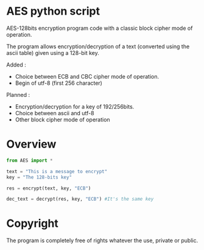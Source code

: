# AES python script
AES-128bits encryption program code with a classic block cipher mode of operation. 


The program allows encryption/decryption of a text (converted using the ascii table) given using a 128-bit key. 

Added :
- Choice between ECB and CBC cipher mode of operation.
- Begin of utf-8 (first 256 character)

Planned :
- Encryption/decryption for a key of 192/256bits.
- Choice between ascii and utf-8
- Other block cipher mode of operation

# Overview 

``` python
from AES import *

text = "This is a message to encrypt"
key = "The 128-bits key"

res = encrypt(text, key, "ECB")

dec_text = decrypt(res, key, "ECB") #It's the same key
``` 

# Copyright 

The program is completely free of rights whatever the use, private or public.
